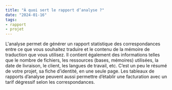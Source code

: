 ```yaml
---
title: "À quoi sert le rapport d’analyse ?"
date: "2024-01-16"
tags:
- rapport
- projet
---
```


L'analyse permet de générer un rapport statistique des correspondances entre ce que vous souhaitez traduire et le contenu de la mémoire de traduction que vous utilisez. Il contient également des informations telles que le nombre de fichiers, les ressources (bases, mémoires) utilisées, la date de livraison, le client, les langues de travail, etc. C’est un peu le résumé de votre projet, sa fiche d’identité, en une seule page. Les tableaux de rapports d’analyse peuvent aussi permettre d’établir une facturation avec un tarif dégressif selon les correspondances.

